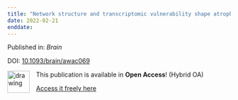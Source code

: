 ```yaml
---
title: "Network structure and transcriptomic vulnerability shape atrophy in frontotemporal dementia"
date: 2022-02-21
enddate:
---
```


Published in: *Brain*

DOI: [10.1093/brain/awac069](https://doi.org/10.1093/brain/awac069)

<img src="https://upload.wikimedia.org/wikipedia/commons/thumb/7/77/Open_Access_logo_PLoS_transparent.svg/800px-Open_Access_logo_PLoS_transparent.svg.png" alt="drawing" width="50" align="left"/> &nbsp;&nbsp;&nbsp;This publication is available in **Open Access**! (Hybrid OA)

&nbsp;&nbsp;&nbsp;<a href="https://academic.oup.com/brain/advance-article-pdf/doi/10.1093/brain/awac069/42571001/awac069.pdf">Access it freely here</a>

